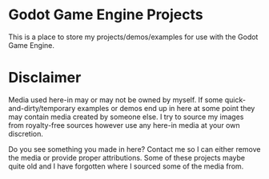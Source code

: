 # Godot Game Engine Projects
This is a place to store my projects/demos/examples for use with the Godot Game Engine.

# Disclaimer

Media used here-in may or may not be owned by myself. If some quick-and-dirty/temporary examples or demos end up in here at some point they may contain media created by someone else. I try to source my images from royalty-free sources however use any here-in media at your own discretion.

Do you see something you made in here? Contact me so I can either remove the media or provide proper attributions. Some of these projects maybe quite old and I have forgotten where I sourced some of the media from.
